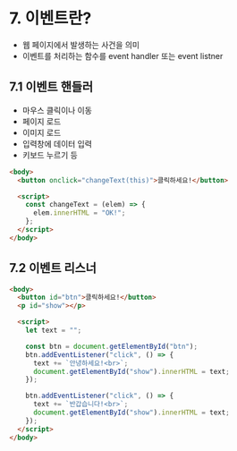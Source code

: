 # 7. 이벤트란?

- 웹 페이지에서 발생하는 사건을 의미
- 이벤트를 처리하는 함수를 event handler 또는 event listner

## 7.1 이벤트 핸들러

- 마우스 클릭이나 이동
- 페이지 로드
- 이미지 로드
- 입력창에 데이터 입력
- 키보드 누르기 등

```html
<body>
  <button onclick="changeText(this)">클릭하세요!</button>

  <script>
    const changeText = (elem) => {
      elem.innerHTML = "OK!";
    };
  </script>
</body>
```

## 7.2 이벤트 리스너

```html
<body>
  <button id="btn">클릭하세요!</button>
  <p id="show"></p>

  <script>
    let text = "";

    const btn = document.getElementById("btn");
    btn.addEventListener("click", () => {
      text += `안녕하세요!<br>`;
      document.getElementById("show").innerHTML = text;
    });

    btn.addEventListener("click", () => {
      text += `반갑습니다!<br>`;
      document.getElementById("show").innerHTML = text;
    });
  </script>
</body>
```
